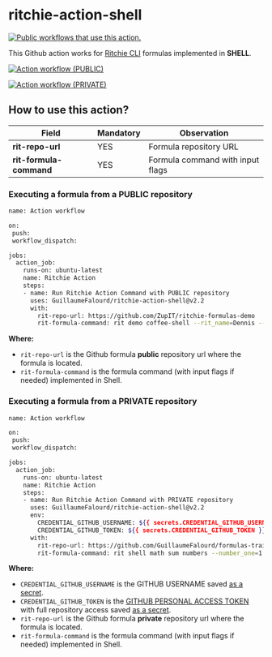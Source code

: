 # ritchie-action-shell

<a href="https://github.com/search?q=GuillaumeFalourd+ritchie-action-shell+path%3A.github%2Fworkflows+language%3AYAML&type=code" target="_blank" title="Public workflows that use this action."><img src="https://img.shields.io/endpoint?url=https%3A%2F%2Fapi-git-master.endbug.vercel.app%2Fapi%2Fgithub-actions%2Fused-by%3Faction%3DGuillaumeFalourd%2Fritchie-action-shell%26badge%3Dtrue" alt="Public workflows that use this action."></a>

This Github action works for [Ritchie CLI](https://ritchiecli.io/) formulas implemented in **SHELL**.

[![Action workflow (PUBLIC)](https://github.com/GuillaumeFalourd/ritchie-action-shell/actions/workflows/public-repo-demo-workflow.yml/badge.svg)](https://github.com/GuillaumeFalourd/ritchie-action-shell/actions/workflows/public-repo-demo-workflow.yml)

[![Action workflow (PRIVATE)](https://github.com/GuillaumeFalourd/ritchie-action-shell/actions/workflows/private-repo-demo-workflow.yml/badge.svg)](https://github.com/GuillaumeFalourd/ritchie-action-shell/actions/workflows/private-repo-demo-workflow.yml)

## How to use this action?

Field | Mandatory | Observation
------------ | ------------  | -------------
**rit-repo-url** | YES | Formula repository URL
**rit-formula-command** | YES | Formula command with input flags

### Executing a formula from a PUBLIC repository

```bash
name: Action workflow

on:
 push:
 workflow_dispatch:

jobs:
  action_job:
    runs-on: ubuntu-latest
    name: Ritchie Action
    steps:
    - name: Run Ritchie Action Command with PUBLIC repository
      uses: GuillaumeFalourd/ritchie-action-shell@v2.2
      with:
        rit-repo-url: https://github.com/ZupIT/ritchie-formulas-demo
        rit-formula-command: rit demo coffee-shell --rit_name=Dennis --rit_coffee_type=espresso --rit_delivery=false
```

**Where:**

- `rit-repo-url` is the Github formula **public** repository url where the formula is located.
- `rit-formula-command` is the formula command (with input flags if needed) implemented in Shell.

### Executing a formula from a PRIVATE repository

```bash
name: Action workflow

on:
 push:
 workflow_dispatch:

jobs:
  action_job:
    runs-on: ubuntu-latest
    name: Ritchie Action
    steps:
    - name: Run Ritchie Action Command with PRIVATE repository
      uses: GuillaumeFalourd/ritchie-action-shell@v2.2
      env:
        CREDENTIAL_GITHUB_USERNAME: ${{ secrets.CREDENTIAL_GITHUB_USERNAME }}
        CREDENTIAL_GITHUB_TOKEN: ${{ secrets.CREDENTIAL_GITHUB_TOKEN }}
      with:
        rit-repo-url: https://github.com/GuillaumeFalourd/formulas-training
        rit-formula-command: rit shell math sum numbers --number_one=1 --number_two=2
```

**Where:**

- `CREDENTIAL_GITHUB_USERNAME` is the GITHUB USERNAME saved [as a secret](https://docs.github.com/en/actions/reference/encrypted-secrets).
- `CREDENTIAL_GITHUB_TOKEN` is the [GITHUB PERSONAL ACCESS TOKEN](https://github.com/settings/tokens) with full repository access saved [as a secret](https://docs.github.com/en/actions/reference/encrypted-secrets).
- `rit-repo-url` is the Github formula **private** repository url where the formula is located.
- `rit-formula-command` is the formula command (with input flags if needed) implemented in Shell.
